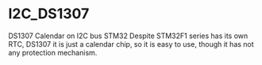 # I2C_DS1307

DS1307 Calendar on I2C bus STM32 
Despite STM32F1 series has its own RTC, DS1307 it is just a calendar chip, so it is easy to use, though it has not any protection mechanism.
